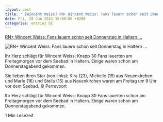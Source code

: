 ```yaml
---
layout: post
title: " [Wincent Weiss] RN+ Wincent Weiss: Fans lauern schon seit Donnerstag in Haltern ..."
date: Fri, 28 Jun 2024 18:00:00 +0200
categories: entries DE
---
```

[RN+ Wincent Weiss: Fans lauern schon seit Donnerstag in Haltern ...](https://www.ruhrnachrichten.de/haltern/wincent-weiss-haltern-fans-seebad-warten-w900666-2001265488/)

![RN+ Wincent Weiss: Fans lauern schon seit Donnerstag in Haltern ...](https://www.ruhrnachrichten.de/wp-content/uploads/2024/06/28/12/630_0900_3882836_d4235d00_62bc_43b4_8bdc_56d58aebc8bd-1646x824.jpg)

Ihr Herz schlägt für Wincent Weiss: Knapp 30 Fans lauerten am Freitagmorgen vor dem Seebad in Haltern. Einige waren schon am Donnerstagabend gekommen.

Sie lieben ihren Star (von links): Kira (23), Michelle (19) aus Neuenkirchen und Marle (16) und Stella (16) aus Neuenkirchen waren am Freitag um 9 Uhr vor dem Seebad. © Perrevoort

Ihr Herz schlägt für Wincent Weiss: Knapp 30 Fans lauerten schon am Freitagmorgen vor dem Seebad in Haltern. Einige waren schon am Donnerstagabend gekommen.

1 Min Lesezeit

